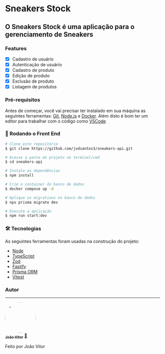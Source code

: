 # Sneakers Stock

## O Sneakers Stock é uma aplicação para o gerenciamento de Sneakers

### Features

- [x] Cadastro de usuário
- [x] Autenticação de usuário
- [x] Cadastro de produto
- [x] Edição de produto
- [x] Exclusão de produto
- [x] Listagem de produtos

### Pré-requisitos

Antes de começar, você vai precisar ter instalado em sua máquina as seguintes ferramentas:
[Git](https://git-scm.com), [Node.js](https://nodejs.org/en/) e [Docker](https://www.docker.com/).
Além disto é bom ter um editor para trabalhar com o código como [VSCode](https://code.visualstudio.com/)

### 🎲 Rodando o Front End

```bash
# Clone este repositório
$ git clone https://github.com/jvdsantos3/sneakers-api.git

# Acesse a pasta do projeto no terminal/cmd
$ cd sneakers-api

# Instale as dependências
$ npm install

# Crie o container do banco de dados
$ docker compose up -d

# Aplique as migrations no banco de dados
$ npx prisma migrate dev

# Execute a aplicação
$ npm run start:dev
```

### 🛠 Tecnologias

As seguintes ferramentas foram usadas na construção do projeto:

- [Node](https://nodejs.org/pt-br/docs)
- [TypeScript](https://www.typescriptlang.org/)
- [Zod](https://zod.dev/)
- [Fastify](https://fastify.dev/)
- [Prisma ORM](https://www.prisma.io/)
- [Vitest](https://vitest.dev/)

### Autor

---

<a href="https://www.linkedin.com/in/jvdsantosalcantara/">
 <img style="border-radius: 50%;" src="https://github.com/jvdsantos3.png" width="100px;" alt=""/>
 <br />
 <sub><b>João Vitor</b></sub></a> <a href="https://www.linkedin.com/in/jvdsantosalcantara/" title="Linkedin">🚀</a>

Feito por João Vitor
